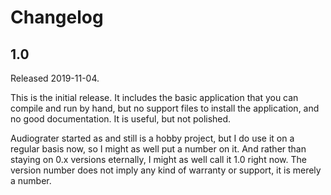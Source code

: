 # Changelog

## 1.0

Released 2019-11-04.

This is the initial release. It includes the basic application that you can
compile and run by hand, but no support files to install the application, and
no good documentation. It is useful, but not polished.

Audiograter started as and still is a hobby project, but I do use it on a
regular basis now, so I might as well put a number on it. And rather than
staying on 0.x versions eternally, I might as well call it 1.0 right now.
The version number does not imply any kind of warranty or support, it is
merely a number.
